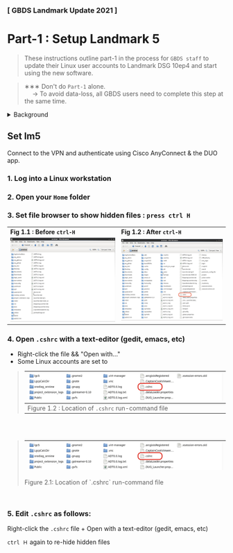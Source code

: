 ### [ GBDS Landmark Update 2021 ]


# Part-1 : Setup Landmark 5

> These instructions outline part-1 in the process for `GBDS staff` to update their Linux user accounts to Landmark DSG 10ep4 and start using the new software.


> &#x2217;&#x2217;&#x2217; Don't do `Part-1` alone.<br>
> &emsp; &#x2192; To avoid data-loss, all GBDS users need to complete this step at the same time.


<details>
<summary style="font-size:1.0em">Background</summary>

### Deployed

>
![Linux](https://img.shields.io/badge/platform-rhel%206*%20|%20rhel%207-orange?style=flat-square&logo=red-hat)
![OpenWorks](https://img.shields.io/badge/OpenWorks-5000.10.6.0-419B59?style=flat-square)
![DecisionSpace](https://img.shields.io/badge/DecisionSpace-10ep.4.03-8FC965?style=flat-square)
<br><sup>&#xFF0A; rhel 6 is being phased out, but is still available in limited capacity


### Deprecated

> **Maintenance has expired for these applications, and they're no longer UT ISO no longer supports them:**

> * DecisionSpace 10ep.0.05
> * OpenWorks 5000.10.2.0
> * Red Hat Enterprise Linux v6 (in-progress)

### Shorthand + Abbreviations

>
<table style="width:100%">
  <tr>
    <td><b>DSG</b></td>
    <td>DecisionSpace Geoscience <br><sub>i.e. DecisionSpace (at some point Landmark added "Geoscience" to the name)</sub></td>
  </tr>
  <tr>
    <td><b>lm4, lm5</b></td>
    <td>Landmark4 & Landmark5 <br><sub> 	&#x2192; UTIG's internal naming convention for the deprecated & new versions, respectively</sub></td>
  </tr>
  <tr>
    <td><b>10ep.x.xx</b></td>
    <td>DecisionSpace version number</td>
  </tr>
  <tr>
    <td><b>10ep</b></td>
    <td>the version being deprecated (10ep.0.05) <br><sub>i.e. "Landmark4" , "lm4"</sub></td>
  </tr>
  <tr>
    <td><b>10ep4</b></td>
    <td>the version being deployed (10ep.4.03) <br><sub>i.e. "Landmark5" , "lm5"</sub></td></td>
   </tr>
</table>

</details>


## Set lm5

Connect to the VPN and authenticate using Cisco AnyConnect & the DUO app.

### 1. Log into a Linux workstation

### 2. Open your `Home` folder

### 3. Set file browser to show hidden files : `press ctrl H`

>	
<table style="width:100%">
<tr>
  <td><b>Fig 1.1 : Before <code>ctrl-H</code></b></td>
  <td><b>Fig 1.2 : After <code>ctrl-H</code></b></td>
</tr>
<tr>
  <td><img src="./img/ch1/step1/set-lm5-1-browser.png" /></td>
  <td><img src="./img/ch1/step1/set-lm5-2-browser-cshrc.png" /></td>
</tr>
</table>


### 4. Open `.cshrc` with a text-editor (gedit, emacs, etc)

* Right-click the file && "Open with..."
* Some Linux accounts are set to  

<blockquote>

| <img src="./img/ch1/step1/set-lm5-3-edit-cshrc.png" /> |
|--------------------------------------------------------|
| Figure 1.2 : Location of `.cshrc` run-command file     |
</blockquote>

<br>

<br>

> | <img src="./img/ch1/step1/set-lm5-3-edit-cshrc.png" /> |
> |--------------------------------------------------------|
> <figcaption>Figure 2.1: Location of `.cshrc` run-command file</figcaption>

<br>

### 5. Edit `.cshrc` as follows:


Right-click the `.cshrc` file + Open with a text-editor (gedit, emacs, etc)


<code>ctrl &#xFF28;</code> again to re-hide hidden files




<!--
### From your home computer:

1. Start terminal ("command prompt" for Windows)
2. 


```bash
ssh <your-user-name>@ig-<machine-name>.ig.utexas.edu

# NOTE
```
<img src="../img/vnc/ssh-vncserver-1-kill.mov" width="100%"/>

<video width="100%" controls loop>
<source src="../img/vnc/ssh-vncserver-1-kill.mov">
</video>



## close vncserver


```bash
vncserver -list

TurboVNC sessions:

X DISPLAY #  PROCESS ID
:1           16000
:2           4079
```


```bash
vncserver -kill :<screen-number>
```
-->

<!--
<https://vpn.utexas.edu/>

## Requirements

* DUO multi-factor authentication
* Cisco AnyConnect app
-->
